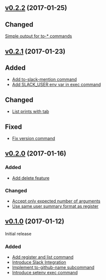 ## [v0.2.2](https://github.com/wantedly/developers-account-mapper/releases/tag/v0.2.2) (2017-01-25)

## Changed

[Simple output for to-* commands](https://github.com/wantedly/developers-account-mapper/pull/33)

## [v0.2.1](https://github.com/wantedly/developers-account-mapper/releases/tag/v0.2.1) (2017-01-23)

## Added

- [Add to-slack-mention command](https://github.com/wantedly/developers-account-mapper/pull/30)
- [Add SLACK\_USER env var in exec command](https://github.com/wantedly/developers-account-mapper/pull/27)

## Changed

- [List prints with tab](https://github.com/wantedly/developers-account-mapper/pull/28)

## Fixed

- [Fix version command](https://github.com/wantedly/developers-account-mapper/pull/26)

## [v0.2.0](https://github.com/wantedly/developers-account-mapper/releases/tag/v0.2.0) (2017-01-16)

### Added

- [Add delete feature](https://github.com/wantedly/developers-account-mapper/pull/20)

### Changed

- [Accept only expected number of arguments](https://github.com/wantedly/developers-account-mapper/pull/19)
- [Use same user summary format as register](https://github.com/wantedly/developers-account-mapper/pull/21)

## [v0.1.0](https://github.com/wantedly/developers-account-mapper/releases/tag/v0.1.0) (2017-01-12)

Initial release
　
### Added

- [Add register and list command](https://github.com/wantedly/developers-account-mapper/pull/6)
- [Introduce Slack Integration](https://github.com/wantedly/developers-account-mapper/pull/7)
- [Implement to-github-name subcommand](https://github.com/wantedly/developers-account-mapper/pull/9)
- [Introduce setenv exec command](https://github.com/wantedly/developers-account-mapper/pull/13)
